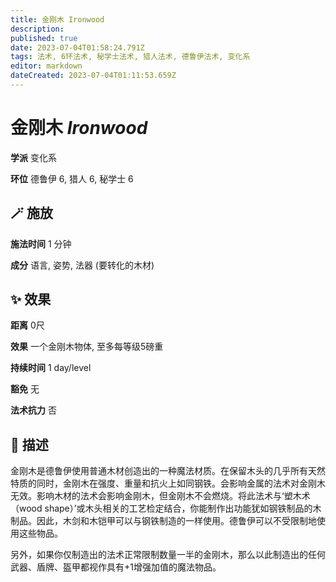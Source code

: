 ```yaml
---
title: 金刚木 Ironwood
description: 
published: true
date: 2023-07-04T01:58:24.791Z
tags: 法术, 6环法术, 秘学士法术, 猎人法术, 德鲁伊法术, 变化系
editor: markdown
dateCreated: 2023-07-04T01:11:53.659Z
---
```


# **金刚木** *Ironwood*

**学派** 变化系 

**环位** 德鲁伊 6, 猎人 6, 秘学士 6

## 🪄 施放

**施法时间** 1 分钟

**成分** 语言, 姿势, 法器 (要转化的木材)

## ✨ 效果  

**距离** 0尺 

**效果** 一个金刚木物体, 至多每等级5磅重 

**持续时间** 1 day/level 

**豁免** 无

**法术抗力** 否

## 📖 描述

金刚木是德鲁伊使用普通木材创造出的一种魔法材质。在保留木头的几乎所有天然特质的同时，金刚木在强度、重量和抗火上如同钢铁。会影响金属的法术对金刚木无效。影响木材的法术会影响金刚木，但金刚木不会燃烧。将此法术与‘塑木术 （wood shape）’或木头相关的工艺检定结合，你能制作出功能犹如钢铁制品的木制品。因此，木剑和木铠甲可以与钢铁制造的一样使用。德鲁伊可以不受限制地使用这些物品。

另外，如果你仅制造出的法术正常限制数量一半的金刚木，那么以此制造出的任何武器、盾牌、盔甲都视作具有+1增强加值的魔法物品。
    